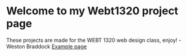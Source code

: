 # Welcome to my Webt1320 project page
These projects are made for the WEBT 1320 web design class, enjoy!
-Weston Braddock
<a href="project_1_/project1.html">Example page</a>
